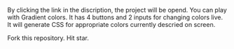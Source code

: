 By clicking the link in the discription, the project will be opend.
You can play with Gradient colors.
It has 4 buttons and 2 inputs for changing colors live.
It will generate CSS for appropriate colors currently descried on screen.


Fork this repository.
Hit star.
